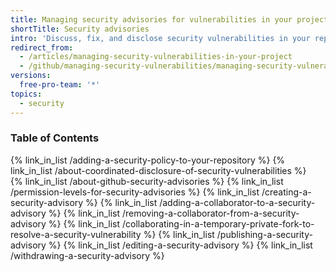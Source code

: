 ```yaml
---
title: Managing security advisories for vulnerabilities in your project
shortTitle: Security advisories
intro: 'Discuss, fix, and disclose security vulnerabilities in your repositories using security advisories.'
redirect_from:
  - /articles/managing-security-vulnerabilities-in-your-project
  - /github/managing-security-vulnerabilities/managing-security-vulnerabilities-in-your-project
versions:
  free-pro-team: '*'
topics:
  - security
---
```


### Table of Contents

{% link_in_list /adding-a-security-policy-to-your-repository %}
{% link_in_list /about-coordinated-disclosure-of-security-vulnerabilities %}  
{% link_in_list /about-github-security-advisories %}
{% link_in_list /permission-levels-for-security-advisories %}
{% link_in_list /creating-a-security-advisory %}
{% link_in_list /adding-a-collaborator-to-a-security-advisory %}
{% link_in_list /removing-a-collaborator-from-a-security-advisory %}
{% link_in_list /collaborating-in-a-temporary-private-fork-to-resolve-a-security-vulnerability %}
{% link_in_list /publishing-a-security-advisory %}
{% link_in_list /editing-a-security-advisory %}
{% link_in_list /withdrawing-a-security-advisory %}